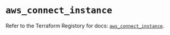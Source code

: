 # `aws_connect_instance`

Refer to the Terraform Registory for docs: [`aws_connect_instance`](https://registry.terraform.io/providers/hashicorp/aws/5.16.2/docs/resources/connect_instance).
